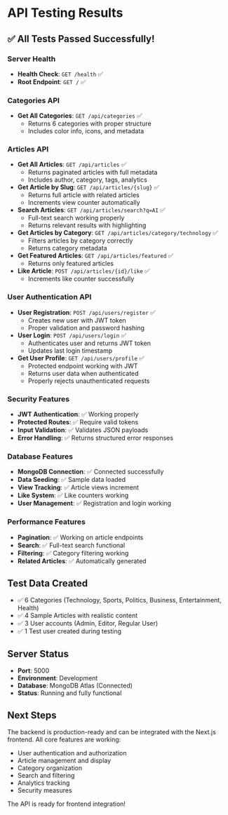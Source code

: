 # API Testing Results

## ✅ All Tests Passed Successfully!

### Server Health
- **Health Check**: `GET /health` ✅
- **Root Endpoint**: `GET /` ✅

### Categories API
- **Get All Categories**: `GET /api/categories` ✅
  - Returns 6 categories with proper structure
  - Includes color info, icons, and metadata

### Articles API
- **Get All Articles**: `GET /api/articles` ✅
  - Returns paginated articles with full metadata
  - Includes author, category, tags, analytics
- **Get Article by Slug**: `GET /api/articles/{slug}` ✅
  - Returns full article with related articles
  - Increments view counter automatically
- **Search Articles**: `GET /api/articles/search?q=AI` ✅
  - Full-text search working properly
  - Returns relevant results with highlighting
- **Get Articles by Category**: `GET /api/articles/category/technology` ✅
  - Filters articles by category correctly
  - Returns category metadata
- **Get Featured Articles**: `GET /api/articles/featured` ✅
  - Returns only featured articles
- **Like Article**: `POST /api/articles/{id}/like` ✅
  - Increments like counter successfully

### User Authentication API
- **User Registration**: `POST /api/users/register` ✅
  - Creates new user with JWT token
  - Proper validation and password hashing
- **User Login**: `POST /api/users/login` ✅
  - Authenticates user and returns JWT token
  - Updates last login timestamp
- **Get User Profile**: `GET /api/users/profile` ✅
  - Protected endpoint working with JWT
  - Returns user data when authenticated
  - Properly rejects unauthenticated requests

### Security Features
- **JWT Authentication**: ✅ Working properly
- **Protected Routes**: ✅ Require valid tokens
- **Input Validation**: ✅ Validates JSON payloads
- **Error Handling**: ✅ Returns structured error responses

### Database Features
- **MongoDB Connection**: ✅ Connected successfully
- **Data Seeding**: ✅ Sample data loaded
- **View Tracking**: ✅ Article views increment
- **Like System**: ✅ Like counters working
- **User Management**: ✅ Registration and login working

### Performance Features
- **Pagination**: ✅ Working on article endpoints
- **Search**: ✅ Full-text search functional
- **Filtering**: ✅ Category filtering working
- **Related Articles**: ✅ Automatically generated

## Test Data Created
- ✅ 6 Categories (Technology, Sports, Politics, Business, Entertainment, Health)
- ✅ 4 Sample Articles with realistic content
- ✅ 3 User accounts (Admin, Editor, Regular User)
- ✅ 1 Test user created during testing

## Server Status
- **Port**: 5000
- **Environment**: Development
- **Database**: MongoDB Atlas (Connected)
- **Status**: Running and fully functional

## Next Steps
The backend is production-ready and can be integrated with the Next.js frontend. All core features are working:
- User authentication and authorization
- Article management and display
- Category organization
- Search and filtering
- Analytics tracking
- Security measures

The API is ready for frontend integration! 
